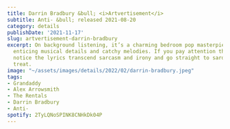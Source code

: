 ```yaml
---
title: Darrin Bradbury &bull; <i>Artvertisement</i>
subtitle: Anti- &bull; released 2021-08-20
category: details
publishDate: '2021-11-17'
slug: artvertisement-darrin-bradbury
excerpt: On background listening, it’s a charming bedroom pop masterpiece filled with
  enticing musical details and catchy melodies. If you pay attention though, you’ll
  notice the lyrics transcend sarcasm and irony and go straight to sardonic, a rare
  treat.
image: "~/assets/images/details/2022/02/darrin-bradbury.jpeg"
tags:
- Grandaddy
- Alex Arrowsmith
- The Rentals
- Darrin Bradbury
- Anti-
spotify: 2TyLQNoSPINK8CNHkDk04P
---
```


